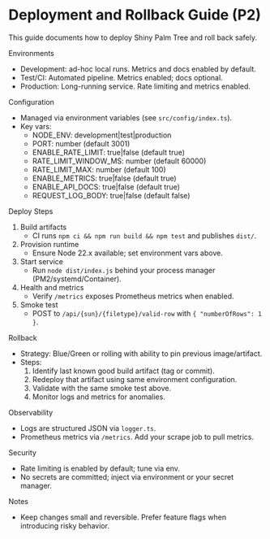 # Deployment and Rollback Guide (P2)

This guide documents how to deploy Shiny Palm Tree and roll back safely.

Environments

-   Development: ad-hoc local runs. Metrics and docs enabled by default.
-   Test/CI: Automated pipeline. Metrics enabled; docs optional.
-   Production: Long-running service. Rate limiting and metrics enabled.

Configuration

-   Managed via environment variables (see `src/config/index.ts`).
-   Key vars:
    -   NODE_ENV: development|test|production
    -   PORT: number (default 3001)
    -   ENABLE_RATE_LIMIT: true|false (default true)
    -   RATE_LIMIT_WINDOW_MS: number (default 60000)
    -   RATE_LIMIT_MAX: number (default 100)
    -   ENABLE_METRICS: true|false (default true)
    -   ENABLE_API_DOCS: true|false (default true)
    -   REQUEST_LOG_BODY: true|false (default false)

Deploy Steps

1. Build artifacts
    - CI runs `npm ci && npm run build && npm test` and publishes `dist/`.
2. Provision runtime
    - Ensure Node 22.x available; set environment vars above.
3. Start service
    - Run `node dist/index.js` behind your process manager (PM2/systemd/Container).
4. Health and metrics
    - Verify `/metrics` exposes Prometheus metrics when enabled.
5. Smoke test
    - POST to `/api/{sun}/{filetype}/valid-row` with `{ "numberOfRows": 1 }`.

Rollback

-   Strategy: Blue/Green or rolling with ability to pin previous image/artifact.
-   Steps:
    1. Identify last known good build artifact (tag or commit).
    2. Redeploy that artifact using same environment configuration.
    3. Validate with the same smoke test above.
    4. Monitor logs and metrics for anomalies.

Observability

-   Logs are structured JSON via `logger.ts`.
-   Prometheus metrics via `/metrics`. Add your scrape job to pull metrics.

Security

-   Rate limiting is enabled by default; tune via env.
-   No secrets are committed; inject via environment or your secret manager.

Notes

-   Keep changes small and reversible. Prefer feature flags when introducing risky behavior.
